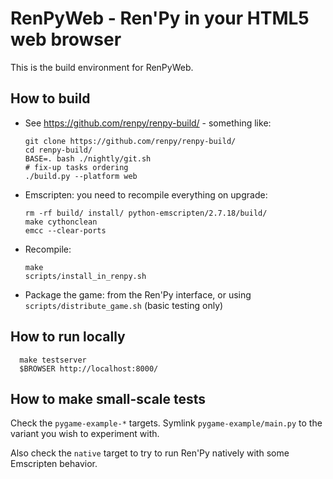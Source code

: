 # RenPyWeb - Ren'Py in your HTML5 web browser

This is the build environment for RenPyWeb.
## How to build

- See https://github.com/renpy/renpy-build/ - something like:

      git clone https://github.com/renpy/renpy-build/
      cd renpy-build/
      BASE=. bash ./nightly/git.sh
      # fix-up tasks ordering
      ./build.py --platform web

- Emscripten: you need to recompile everything on upgrade:

      rm -rf build/ install/ python-emscripten/2.7.18/build/
      make cythonclean
      emcc --clear-ports

- Recompile:

      make
      scripts/install_in_renpy.sh

- Package the game: from the Ren'Py interface,
  or using `scripts/distribute_game.sh` (basic testing only)


## How to run locally

      make testserver
      $BROWSER http://localhost:8000/


## How to make small-scale tests

Check the `pygame-example-*` targets. Symlink `pygame-example/main.py`
to the variant you wish to experiment with.

Also check the `native` target to try to run Ren'Py natively with some
Emscripten behavior.
